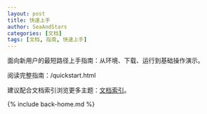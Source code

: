 ```yaml
---
layout: post
title: 快速上手
author: SeaAndStars
categories: [文档]
tags: [文档, 指南, 快速上手]
---
```


面向新用户的最短路径上手指南：从环境、下载、运行到基础操作演示。

阅读完整指南：/quickstart.html

<!--more-->

建议配合文档索引浏览更多主题：[文档索引](/README.html)。

{% include back-home.md %}
